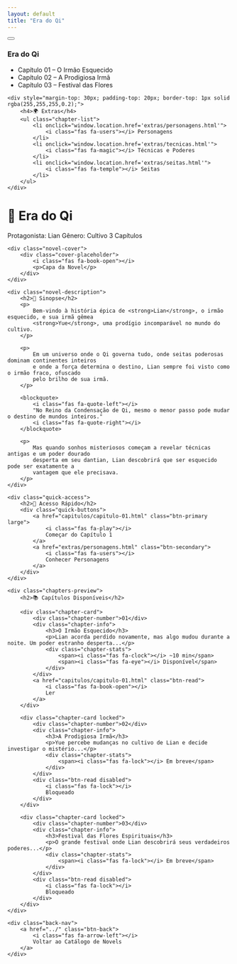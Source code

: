```yaml
---
layout: default
title: "Era do Qi"
---
```


<div class="reading-progress"></div>
<button class="menu-toggle" onclick="toggleSidebar()">
    <i class="fas fa-bars"></i>
</button>

<!-- Sidebar de Navegação -->
<nav id="sidebar">
    <h3><i class="fas fa-book"></i> Era do Qi</h3>
    <ul class="chapter-list">
        <li onclick="window.location.href='capitulos/capitulo-01.html'">
            <i class="fas fa-play"></i> Capítulo 01 – O Irmão Esquecido
        </li>
        <li onclick="window.location.href='capitulos/capitulo-02.html'">
            <i class="fas fa-lock"></i> Capítulo 02 – A Prodigiosa Irmã
        </li>
        <li onclick="window.location.href='capitulos/capitulo-03.html'">
            <i class="fas fa-lock"></i> Capítulo 03 – Festival das Flores
        </li>
    </ul>
    
    <div style="margin-top: 30px; padding-top: 20px; border-top: 1px solid rgba(255,255,255,0.2);">
        <h4>🌍 Extras</h4>
        <ul class="chapter-list">
            <li onclick="window.location.href='extras/personagens.html'">
                <i class="fas fa-users"></i> Personagens
            </li>
            <li onclick="window.location.href='extras/tecnicas.html'">
                <i class="fas fa-magic"></i> Técnicas e Poderes
            </li>
            <li onclick="window.location.href='extras/seitas.html'">
                <i class="fas fa-temple"></i> Seitas
            </li>
        </ul>
    </div>
</nav>

<div class="overlay" id="overlay" onclick="closeSidebar()"></div>

<main>
    <div class="chapter-header">
        <h1 class="chapter-title">🌸 Era do Qi</h1>
        <div class="chapter-meta">
            <span><i class="fas fa-user"></i> Protagonista: Lian</span>
            <span><i class="fas fa-star"></i> Gênero: Cultivo</span>
            <span><i class="fas fa-book"></i> 3 Capítulos</span>
        </div>
    </div>

    <div class="novel-cover">
        <div class="cover-placeholder">
            <i class="fas fa-book-open"></i>
            <p>Capa da Novel</p>
        </div>
    </div>

    <div class="novel-description">
        <h2>📖 Sinopse</h2>
        <p>
            Bem-vindo à história épica de <strong>Lian</strong>, o irmão esquecido, e sua irmã gêmea 
            <strong>Yue</strong>, uma prodígio incomparável no mundo do cultivo.
        </p>
        
        <p>
            Em um universo onde o Qi governa tudo, onde seitas poderosas dominam continentes inteiros 
            e onde a força determina o destino, Lian sempre foi visto como o irmão fraco, ofuscado 
            pelo brilho de sua irmã.
        </p>

        <blockquote>
            <i class="fas fa-quote-left"></i>
            "No Reino da Condensação de Qi, mesmo o menor passo pode mudar o destino de mundos inteiros."
            <i class="fas fa-quote-right"></i>
        </blockquote>

        <p>
            Mas quando sonhos misteriosos começam a revelar técnicas antigas e um poder dourado 
            desperta em seu dantian, Lian descobrirá que ser esquecido pode ser exatamente a 
            vantagem que ele precisava.
        </p>
    </div>

    <div class="quick-access">
        <h2>🚀 Acesso Rápido</h2>
        <div class="quick-buttons">
            <a href="capitulos/capitulo-01.html" class="btn-primary large">
                <i class="fas fa-play"></i>
                Começar do Capítulo 1
            </a>
            <a href="extras/personagens.html" class="btn-secondary">
                <i class="fas fa-users"></i>
                Conhecer Personagens
            </a>
        </div>
    </div>

    <div class="chapters-preview">
        <h2>📚 Capítulos Disponíveis</h2>
        
        <div class="chapter-card">
            <div class="chapter-number">01</div>
            <div class="chapter-info">
                <h3>O Irmão Esquecido</h3>
                <p>Lian acorda perdido novamente, mas algo mudou durante a noite. Um poder estranho desperta...</p>
                <div class="chapter-stats">
                    <span><i class="fas fa-clock"></i> ~10 min</span>
                    <span><i class="fas fa-eye"></i> Disponível</span>
                </div>
            </div>
            <a href="capitulos/capitulo-01.html" class="btn-read">
                <i class="fas fa-book-open"></i>
                Ler
            </a>
        </div>

        <div class="chapter-card locked">
            <div class="chapter-number">02</div>
            <div class="chapter-info">
                <h3>A Prodigiosa Irmã</h3>
                <p>Yue percebe mudanças no cultivo de Lian e decide investigar o mistério...</p>
                <div class="chapter-stats">
                    <span><i class="fas fa-lock"></i> Em breve</span>
                </div>
            </div>
            <div class="btn-read disabled">
                <i class="fas fa-lock"></i>
                Bloqueado
            </div>
        </div>

        <div class="chapter-card locked">
            <div class="chapter-number">03</div>
            <div class="chapter-info">
                <h3>Festival das Flores Espirituais</h3>
                <p>O grande festival onde Lian descobrirá seus verdadeiros poderes...</p>
                <div class="chapter-stats">
                    <span><i class="fas fa-lock"></i> Em breve</span>
                </div>
            </div>
            <div class="btn-read disabled">
                <i class="fas fa-lock"></i>
                Bloqueado
            </div>
        </div>
    </div>

    <div class="back-nav">
        <a href="../" class="btn-back">
            <i class="fas fa-arrow-left"></i>
            Voltar ao Catálogo de Novels
        </a>
    </div>
</main>

<style>
/* Estilos específicos para a página da novel */
.novel-cover {
    text-align: center;
    margin: 2rem 0 3rem;
}

.cover-placeholder {
    width: 300px;
    height: 400px;
    background: var(--bg-gradient);
    border-radius: 15px;
    display: flex;
    flex-direction: column;
    align-items: center;
    justify-content: center;
    margin: 0 auto;
    color: white;
    box-shadow: var(--card-shadow);
    transition: var(--transition);
}

.cover-placeholder:hover {
    transform: scale(1.05);
}

.cover-placeholder i {
    font-size: 4rem;
    margin-bottom: 1rem;
}

.novel-description {
    background: white;
    padding: 3rem;
    border-radius: 20px;
    box-shadow: var(--card-shadow);
    margin: 3rem 0;
}

.quick-access {
    text-align: center;
    margin: 3rem 0;
}

.quick-buttons {
    display: flex;
    gap: 1rem;
    justify-content: center;
    flex-wrap: wrap;
    margin-top: 2rem;
}

.btn-primary.large {
    padding: 20px 40px;
    font-size: 1.2rem;
    font-weight: bold;
}

.btn-secondary {
    background: linear-gradient(45deg, #95a5a6, #bdc3c7);
    color: white;
    padding: 15px 30px;
    border: none;
    border-radius: 25px;
    text-decoration: none;
    display: inline-flex;
    align-items: center;
    gap: 10px;
    transition: var(--transition);
}

.btn-secondary:hover {
    transform: translateY(-2px);
    box-shadow: 0 10px 20px rgba(149, 165, 166, 0.3);
}

.chapters-preview {
    margin: 3rem 0;
}

.chapter-card {
    display: flex;
    align-items: center;
    background: white;
    border-radius: 15px;
    padding: 2rem;
    margin: 1.5rem 0;
    box-shadow: var(--card-shadow);
    transition: var(--transition);
    border-left: 5px solid var(--secondary);
}

.chapter-card:hover {
    transform: translateY(-5px);
    box-shadow: 0 20px 40px rgba(0, 0, 0, 0.1);
}

.chapter-card.locked {
    opacity: 0.6;
    border-left-color: #bdc3c7;
}

.chapter-card.locked:hover {
    transform: none;
}

.chapter-number {
    font-size: 3rem;
    font-weight: bold;
    color: var(--secondary);
    margin-right: 2rem;
    min-width: 80px;
    text-align: center;
}

.chapter-card.locked .chapter-number {
    color: #bdc3c7;
}

.chapter-info {
    flex: 1;
}

.chapter-info h3 {
    color: var(--primary);
    margin-bottom: 0.5rem;
}

.chapter-info p {
    color: #666;
    margin-bottom: 1rem;
}

.chapter-stats {
    display: flex;
    gap: 2rem;
    font-size: 0.9rem;
    color: #888;
}

.btn-read {
    background: var(--secondary);
    color: white;
    padding: 12px 20px;
    border-radius: 20px;
    text-decoration: none;
    display: flex;
    align-items: center;
    gap: 8px;
    transition: var(--transition);
    min-width: 100px;
    justify-content: center;
}

.btn-read:hover {
    background: var(--primary);
    transform: scale(1.05);
}

.btn-read.disabled {
    background: #bdc3c7;
    cursor: not-allowed;
}

.back-nav {
    text-align: center;
    margin: 4rem 0 2rem;
}

.btn-back {
    background: var(--primary);
    color: white;
    padding: 15px 30px;
    border-radius: 25px;
    text-decoration: none;
    display: inline-flex;
    align-items: center;
    gap: 10px;
    transition: var(--transition);
}

.btn-back:hover {
    background: var(--secondary);
    transform: translateY(-2px);
}

@media (max-width: 768px) {
    .chapter-card {
        flex-direction: column;
        text-align: center;
        gap: 1rem;
    }
    
    .chapter-number {
        margin: 0;
    }
    
    .quick-buttons {
        flex-direction: column;
        align-items: center;
    }
    
    .novel-description {
        padding: 2rem;
    }
}
</style>

<script>
function toggleSidebar() {
    const sidebar = document.getElementById('sidebar');
    const overlay = document.getElementById('overlay');
    const toggle = document.querySelector('.menu-toggle');
    
    sidebar.classList.toggle('active');
    overlay.classList.toggle('active');
    
    const icon = toggle.querySelector('i');
    if (sidebar.classList.contains('active')) {
        icon.className = 'fas fa-times';
    } else {
        icon.className = 'fas fa-bars';
    }
}

function closeSidebar() {
    document.getElementById('sidebar').classList.remove('active');
    document.getElementById('overlay').classList.remove('active');
    document.querySelector('.menu-toggle i').className = 'fas fa-bars';
}

// Barra de progresso
window.addEventListener('scroll', function() {
    let scrollTop = document.documentElement.scrollTop || document.body.scrollTop;
    let scrollHeight = document.documentElement.scrollHeight - document.documentElement.clientHeight;
    let progress = (scrollTop / scrollHeight) * 100;
    document.documentElement.style.setProperty('--scroll', progress + '%');
});
</script>

<link rel="stylesheet" href="../assets/css/style.css">
<link href="https://cdnjs.cloudflare.com/ajax/libs/font-awesome/6.4.0/css/all.min.css" rel="stylesheet">